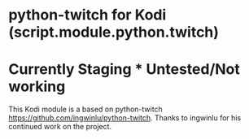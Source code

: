 # python-twitch for Kodi (script.module.python.twitch)

# Currently Staging * Untested/Not working

This Kodi module is a based on python-twitch https://github.com/ingwinlu/python-twitch. Thanks to ingwinlu for his continued work on the project.
